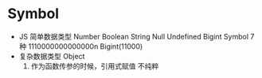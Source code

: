 # Symbol

- JS 简单数据类型
    Number Boolean String Null Undefined Bigint Symbol 7种 
    1110000000000000n
    Bigint(11000)
- 复杂数据类型 Object
    1. 作为函数传参的时候，引用式赋值
        不纯粹
    